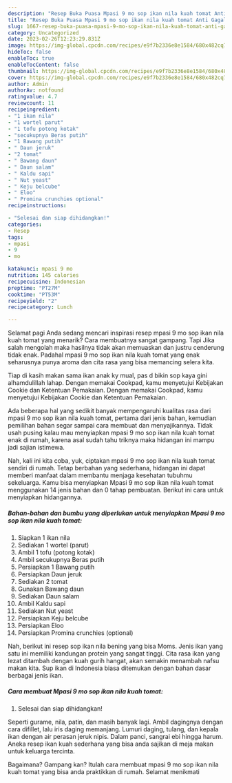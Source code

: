```yaml
---
description: "Resep Buka Puasa Mpasi 9 mo sop ikan nila kuah tomat Anti Gagal"
title: "Resep Buka Puasa Mpasi 9 mo sop ikan nila kuah tomat Anti Gagal"
slug: 1667-resep-buka-puasa-mpasi-9-mo-sop-ikan-nila-kuah-tomat-anti-gagal
category: Uncategorized
date: 2023-02-26T12:23:29.831Z
image: https://img-global.cpcdn.com/recipes/e9f7b2336e8e1584/680x482cq70/mpasi-9-mo-sop-ikan-nila-kuah-tomat-foto-resep-utama.jpg
hideToc: false
enableToc: true
enableTocContent: false
thumbnail: https://img-global.cpcdn.com/recipes/e9f7b2336e8e1584/680x482cq70/mpasi-9-mo-sop-ikan-nila-kuah-tomat-foto-resep-utama.jpg
cover: https://img-global.cpcdn.com/recipes/e9f7b2336e8e1584/680x482cq70/mpasi-9-mo-sop-ikan-nila-kuah-tomat-foto-resep-utama.jpg
author: Admin
authorAv: notfound
ratingvalue: 4.7
reviewcount: 11
recipeingredient:
- "1 ikan nila"
- "1 wortel parut"
- "1 tofu potong kotak"
- "secukupnya Beras putih"
- "1 Bawang putih"
- " Daun jeruk"
- "2 tomat"
- " Bawang daun"
- " Daun salam"
- " Kaldu sapi"
- " Nut yeast"
- " Keju belcube"
- " Eloo"
- " Promina crunchies optional"
recipeinstructions:

- "Selesai dan siap dihidangkan!"
categories:
- Resep
tags:
- mpasi
- 9
- mo

katakunci: mpasi 9 mo 
nutrition: 145 calories
recipecuisine: Indonesian
preptime: "PT27M"
cooktime: "PT53M"
recipeyield: "2"
recipecategory: Lunch

---
```



Selamat pagi Anda sedang mencari inspirasi resep mpasi 9 mo sop ikan nila kuah tomat yang menarik? Cara membuatnya sangat gampang. Tapi Jika salah mengolah maka hasilnya tidak akan memuaskan dan justru cenderung tidak enak. Padahal mpasi 9 mo sop ikan nila kuah tomat yang enak seharusnya punya aroma dan cita rasa yang bisa memancing selera kita.


Tiap di kasih makan sama ikan anak ky mual, pas d bikin sop kaya gini alhamdulillah lahap. Dengan memakai Cookpad, kamu menyetujui Kebijakan Cookie dan Ketentuan Pemakaian. Dengan memakai Cookpad, kamu menyetujui Kebijakan Cookie dan Ketentuan Pemakaian.

Ada beberapa hal yang sedikit banyak mempengaruhi kualitas rasa dari mpasi 9 mo sop ikan nila kuah tomat, pertama dari jenis bahan, kemudian pemilihan bahan segar sampai cara membuat dan menyajikannya. Tidak usah pusing kalau mau menyiapkan mpasi 9 mo sop ikan nila kuah tomat enak di rumah, karena asal sudah tahu triknya maka hidangan ini mampu jadi sajian istimewa.


Nah, kali ini kita coba, yuk, ciptakan mpasi 9 mo sop ikan nila kuah tomat sendiri di rumah. Tetap berbahan yang sederhana, hidangan ini dapat memberi manfaat dalam membantu menjaga kesehatan tubuhmu sekeluarga. Kamu bisa menyiapkan Mpasi 9 mo sop ikan nila kuah tomat menggunakan 14 jenis bahan dan 0 tahap pembuatan. Berikut ini cara untuk menyiapkan hidangannya.

<!--inarticleads1-->

##### Bahan-bahan dan bumbu yang diperlukan untuk menyiapkan Mpasi 9 mo sop ikan nila kuah tomat:

1. Siapkan 1 ikan nila
1. Sediakan 1 wortel (parut)
1. Ambil 1 tofu (potong kotak)
1. Ambil secukupnya Beras putih
1. Persiapkan 1 Bawang putih
1. Persiapkan  Daun jeruk
1. Sediakan 2 tomat
1. Gunakan  Bawang daun
1. Sediakan  Daun salam
1. Ambil  Kaldu sapi
1. Sediakan  Nut yeast
1. Persiapkan  Keju belcube
1. Persiapkan  Eloo
1. Persiapkan  Promina crunchies (optional)


Nah, berikut ini resep sop ikan nila bening yang bisa Moms. Jenis ikan yang satu ini memiliki kandungan protein yang sangat tinggi. Cita rasa ikan yang lezat ditambah dengan kuah gurih hangat, akan semakin menambah nafsu makan kita. Sup ikan di Indonesia biasa ditemukan dengan bahan dasar berbagai jenis ikan. 

<!--inarticleads2-->

##### Cara membuat Mpasi 9 mo sop ikan nila kuah tomat:


1. Selesai dan siap dihidangkan!

Seperti gurame, nila, patin, dan masih banyak lagi. Ambil dagingnya dengan cara difillet, lalu iris daging memanjang. Lumuri daging, tulang, dan kepala ikan dengan air perasan jeruk nipis. Dalam panci, sangrai ebi hingga harum. Aneka resep ikan kuah sederhana yang bisa anda sajikan di meja makan untuk keluarga tercinta. 

Bagaimana? Gampang kan? Itulah cara membuat mpasi 9 mo sop ikan nila kuah tomat yang bisa anda praktikkan di rumah. Selamat menikmati
